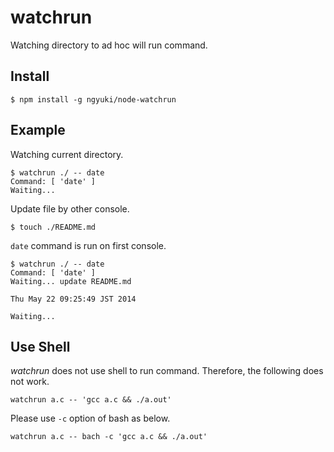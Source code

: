# watchrun

Watching directory to ad hoc will run command.

## Install

```console
$ npm install -g ngyuki/node-watchrun
```

## Example

Watching current directory.

```console
$ watchrun ./ -- date
Command: [ 'date' ]
Waiting...
```

Update file by other console.

```console
$ touch ./README.md
```

`date` command is run on first console. 

```console
$ watchrun ./ -- date
Command: [ 'date' ]
Waiting... update README.md

Thu May 22 09:25:49 JST 2014

Waiting...
```

## Use Shell

*watchrun* does not use shell to run command.
Therefore, the following does not work.

```
watchrun a.c -- 'gcc a.c && ./a.out'
```

Please use `-c` option of bash as below.

```
watchrun a.c -- bach -c 'gcc a.c && ./a.out'
```
